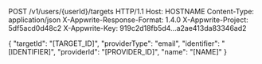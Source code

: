 POST /v1/users/{userId}/targets HTTP/1.1
Host: HOSTNAME
Content-Type: application/json
X-Appwrite-Response-Format: 1.4.0
X-Appwrite-Project: 5df5acd0d48c2
X-Appwrite-Key: 919c2d18fb5d4...a2ae413da83346ad2

{
  "targetId": "[TARGET_ID]",
  "providerType": "email",
  "identifier": "[IDENTIFIER]",
  "providerId": "[PROVIDER_ID]",
  "name": "[NAME]"
}
